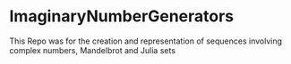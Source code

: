 # ImaginaryNumberGenerators
This Repo was for the creation and representation of sequences involving complex numbers, Mandelbrot and Julia sets
